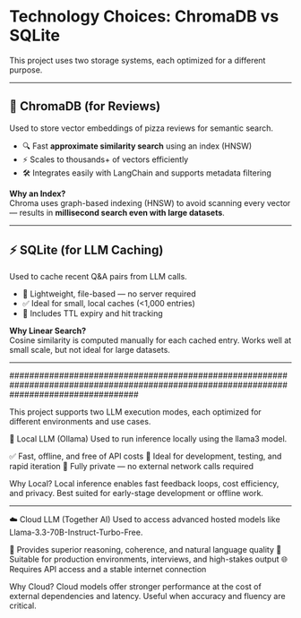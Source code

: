 # Technology Choices: ChromaDB vs SQLite

This project uses two storage systems, each optimized for a different purpose.

---

## 🧠 ChromaDB (for Reviews)

Used to store vector embeddings of pizza reviews for semantic search.

- 🔍 Fast **approximate similarity search** using an index (HNSW)
- ⚡ Scales to thousands+ of vectors efficiently
- 🛠️ Integrates easily with LangChain and supports metadata filtering

**Why an Index?**  
Chroma uses graph-based indexing (HNSW) to avoid scanning every vector — results in **millisecond search even with large datasets**.

---

## ⚡ SQLite (for LLM Caching)

Used to cache recent Q&A pairs from LLM calls.

- 💾 Lightweight, file-based — no server required
- ✅ Ideal for small, local caches (<1,000 entries)
- 🧹 Includes TTL expiry and hit tracking

**Why Linear Search?**  
Cosine similarity is computed manually for each cached entry. Works well at small scale, but not ideal for large datasets.

---


##########################################################################################################################################

This project supports two LLM execution modes, each optimized for different environments and use cases.

🧠 Local LLM (Ollama)
Used to run inference locally using the llama3 model.

✅ Fast, offline, and free of API costs
🧪 Ideal for development, testing, and rapid iteration
🔐 Fully private — no external network calls required

Why Local?
Local inference enables fast feedback loops, cost efficiency, and privacy. Best suited for early-stage development or offline work.

---

☁️ Cloud LLM (Together AI)
Used to access advanced hosted models like Llama-3.3-70B-Instruct-Turbo-Free.

🧠 Provides superior reasoning, coherence, and natural language quality
🚀 Suitable for production environments, interviews, and high-stakes output
🌐 Requires API access and a stable internet connection

Why Cloud?
Cloud models offer stronger performance at the cost of external dependencies and latency. Useful when accuracy and fluency are critical.




